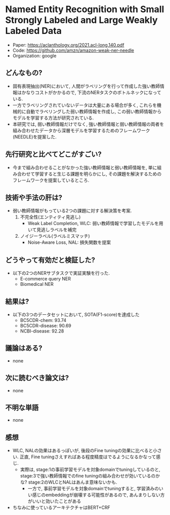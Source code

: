 # Named Entity Recognition with Small Strongly Labeled and Large Weakly Labeled Data
- Paper: https://aclanthology.org/2021.acl-long.140.pdf
- Code: https://github.com/amzn/amazon-weak-ner-needle
- Organization: google

## どんなもの?
- 固有表現抽出(NER)において, 人間がラベリングを行って作成した強い教師情報はかなりコストがかかるので, 下流のNERタスクのボトルネックになっている.
- 一方でラベリングされていないデータは大量にある場合が多く, これらを機械的に自動でラベリングした弱い教師情報を作成し, この弱い教師情報からモデルを学習する方法が研究されている.
- 本研究では, 弱い教師情報だけでなく, 強い教師情報と弱い教師情報の両者を組み合わせたデータから深層モデルを学習するためのフレームワーク(NEEDLE)を提案した.

## 先行研究と比べてどこがすごい?
- 今まで組み合わせることがなかった強い教師情報と弱い教師情報を, 単に組み合わせて学習すると生じる課題を明らかにし, その課題を解決するためのフレームワークを提案しているところ.

## 技術や手法の肝は?
- 弱い教師情報がもっている2つの課題に対する解決策を考案.
  1. 不完全性(エンティティ見逃し)
     - Weak Label Completion, WLC: 弱い教師情報で学習したモデルを用いて見逃しラベルを補完
  2. ノイジーラベル(ラベルミスマッチ)
     - Noise-Aware Loss, NAL: 損失関数を提案

## どうやって有効だと検証した?
- 以下の2つのNERサブタスクで実証実験を行った.
  - E-commerce query NER
  - Biomedical NER

## 結果は?
- 以下の3つのデータセットにおいて, SOTA(F1-score)を達成した
  - BC5CDR-chem: 93.74
  - BC5CDR-disease: 90.69
  - NCBI-disease: 92.28

## 議論はある?
- none

## 次に読むべき論文は?
- none

## 不明な単語
- none

## 感想
- WLC, NALの効果はあるっぽいが, 後段のFine tuningの効果に比べると小さい. 正直, Fine tuningさえすればある程度精度はでるようになるかなって感じ.
  - 実際は, stage:1の事前学習モデルを対象domainでtuningしているのと, stage:3で強い教師情報でのfine tuningの組み合わせが効いているのかな? stage:2のWLCとNALはあんま意味ないかも.
    - 一方で, 事前学習モデルを対象domainでtuningすると, 学習済みのいい感じのembeddingが崩壊する可能性があるので, あんまりしない方がいいと効いたことがある
- ちなみに使っているアーキテクチャはBERT+CRF
